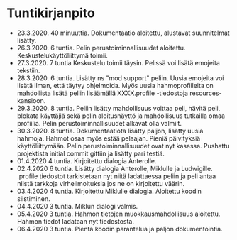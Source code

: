# Tuntikirjanpito
* 23.3.2020. 40 minuuttia. Dokumentaatio aloitettu, alustavat suunnitelmat lisätty.
* 26.3.2020. 6 tuntia. Pelin perustoiminnallisuudet aloitettu. Keskustelukäyttöliittymä toimii.
* 27.3.2020. 7 tuntia Keskustelu toimii täysin. Pelissä voi lisätä emojeita tekstiin.
* 28.3.2020. 6 tuntia. Lisätty ns "mod support" peliin. Uusia emojeita voi lisätä ilman, että täytyy ohjelmoida. Myös uusia hahmoprofiileita on mahdollista lisätä peliin lisäämällä XXXX.profile -tiedostoja resources-kansioon.
* 29.3.2020. 8 tuntia. Peliin lisätty mahdollisuus voittaa peli, hävitä peli, blokata käyttäjiä sekä pelin aloitusnäyttö ja mahdollisuus tutkailla omaa profiilia. Pelin perustoiminnallisuudet alkavat olla valmiit.
* 30.3.2020. 8 tuntia. Dokumentaatiota lisätty paljon, lisätty uusia hahmoja. Hahmot osaa myös estää pelaajan. Pieniä päivityksiä käyttöliittymään. Pelin perustoiminnallisuudet ovat nyt kasassa. Pushattu projektista initial commit gittiin ja lisätty pari testiä.
* 01.4.2020 4 tuntia. Kirjoitettu dialogia Anterolle.
* 02.4.2020 6 tuntia. Lisätty dialogia Anterolle, Miklulle ja Ludwigille. .profile tiedostot tarkistetaan nyt niitä ladattaessa peliin ja peli antaa niistä tarkkoja virheilmoituksia jos ne on kirjoitettu väärin.
* 03.4.2020 4 tuntia. Kirjoitettu Miklulle dialogia. Aloitettu koodin siistiminen.
* 04.4.2020 3 tuntia. Miklun dialogi valmis.
* 05.4.2020 3 tuntia. Hahmon tietojen muokkausmahdollisuus aloitettu. Hahmon tiedot ladataan nyt tiedostosta.
* 06.4.2020 3 tuntia. Pientä koodin parantelua ja paljon dokumentointia.
